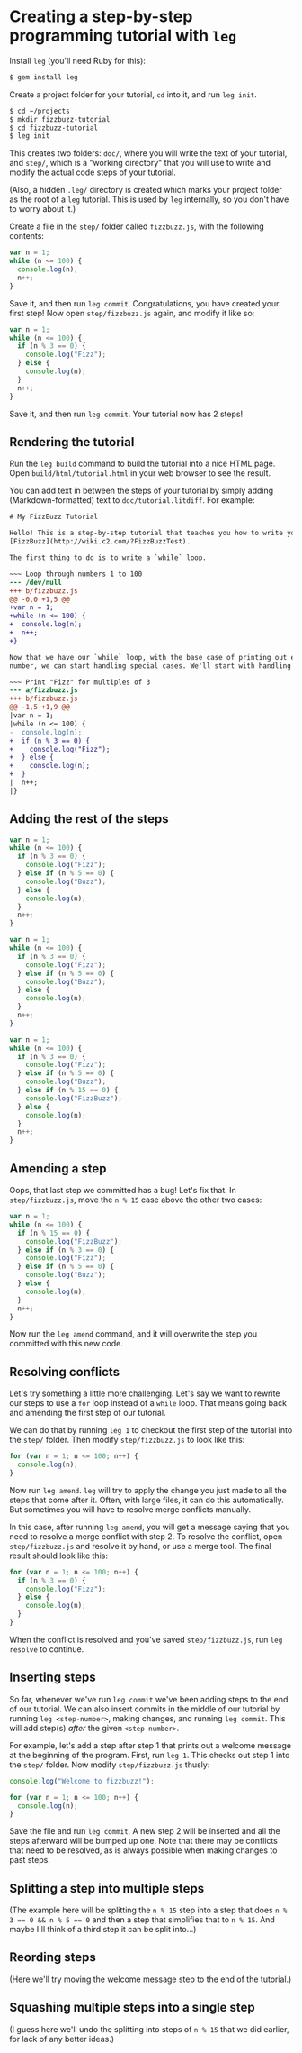# Creating a step-by-step programming tutorial with `leg`

Install `leg` (you'll need Ruby for this):

```sh
$ gem install leg
```

Create a project folder for your tutorial, `cd` into it, and run `leg init`.

```sh
$ cd ~/projects
$ mkdir fizzbuzz-tutorial
$ cd fizzbuzz-tutorial
$ leg init
```

This creates two folders: `doc/`, where you will write the text of your
tutorial, and `step/`, which is a "working directory" that you will use to
write and modify the actual code steps of your tutorial.

(Also, a hidden `.leg/` directory is created which marks your project folder as
the root of a `leg` tutorial. This is used by `leg` internally, so you don't
have to worry about it.)

Create a file in the `step/` folder called `fizzbuzz.js`, with the following
contents:

```js
var n = 1;
while (n <= 100) {
  console.log(n);
  n++;
}
```

Save it, and then run `leg commit`. Congratulations, you have created your
first step! Now open `step/fizzbuzz.js` again, and modify it like so:

```js
var n = 1;
while (n <= 100) {
  if (n % 3 == 0) {
    console.log("Fizz");
  } else {
    console.log(n);
  }
  n++;
}
```

Save it, and then run `leg commit`. Your tutorial now has 2 steps!

## Rendering the tutorial

Run the `leg build` command to build the tutorial into a nice HTML page. Open
`build/html/tutorial.html` in your web browser to see the result.

You can add text in between the steps of your tutorial by simply adding
(Markdown-formatted) text to `doc/tutorial.litdiff`. For example:

```diff
# My FizzBuzz Tutorial

Hello! This is a step-by-step tutorial that teaches you how to write your own
[FizzBuzz](http://wiki.c2.com/?FizzBuzzTest).

The first thing to do is to write a `while` loop.

~~~ Loop through numbers 1 to 100
--- /dev/null
+++ b/fizzbuzz.js
@@ -0,0 +1,5 @@
+var n = 1;
+while (n <= 100) {
+  console.log(n);
+  n++;
+}

Now that we have our `while` loop, with the base case of printing out each
number, we can start handling special cases. We'll start with handling "Fizz".

~~~ Print "Fizz" for multiples of 3
--- a/fizzbuzz.js
+++ b/fizzbuzz.js
@@ -1,5 +1,9 @@
|var n = 1;
|while (n <= 100) {
-  console.log(n);
+  if (n % 3 == 0) {
+    console.log("Fizz");
+  } else {
+    console.log(n);
+  }
|  n++;
|}
```

## Adding the rest of the steps

```js
var n = 1;
while (n <= 100) {
  if (n % 3 == 0) {
    console.log("Fizz");
  } else if (n % 5 == 0) {
    console.log("Buzz");
  } else {
    console.log(n);
  }
  n++;
}
```

```js
var n = 1;
while (n <= 100) {
  if (n % 3 == 0) {
    console.log("Fizz");
  } else if (n % 5 == 0) {
    console.log("Buzz");
  } else {
    console.log(n);
  }
  n++;
}
```

```js
var n = 1;
while (n <= 100) {
  if (n % 3 == 0) {
    console.log("Fizz");
  } else if (n % 5 == 0) {
    console.log("Buzz");
  } else if (n % 15 == 0) {
    console.log("FizzBuzz");
  } else {
    console.log(n);
  }
  n++;
}
```

## Amending a step

Oops, that last step we committed has a bug! Let's fix that. In
`step/fizzbuzz.js`, move the `n % 15` case above the other two cases:

```js
var n = 1;
while (n <= 100) {
  if (n % 15 == 0) {
    console.log("FizzBuzz");
  } else if (n % 3 == 0) {
    console.log("Fizz");
  } else if (n % 5 == 0) {
    console.log("Buzz");
  } else {
    console.log(n);
  }
  n++;
}
```

Now run the `leg amend` command, and it will overwrite the step you committed
with this new code.

## Resolving conflicts

Let's try something a little more challenging. Let's say we want to rewrite our
steps to use a `for` loop instead of a `while` loop. That means going back and
amending the first step of our tutorial.

We can do that by running `leg 1` to checkout the first step of the tutorial
into the `step/` folder. Then modify `step/fizzbuzz.js` to look like this:

```js
for (var n = 1; n <= 100; n++) {
  console.log(n);
}
```

Now run `leg amend`. `leg` will try to apply the change you just made to all
the steps that come after it. Often, with large files, it can do this
automatically. But sometimes you will have to resolve merge conflicts manually.

In this case, after running `leg amend`, you will get a message saying that you
need to resolve a merge conflict with step 2. To resolve the conflict, open
`step/fizzbuzz.js` and resolve it by hand, or use a merge tool. The final
result should look like this:

```js
for (var n = 1; n <= 100; n++) {
  if (n % 3 == 0) {
    console.log("Fizz");
  } else {
    console.log(n);
  }
}
```

When the conflict is resolved and you've saved `step/fizzbuzz.js`, run
`leg resolve` to continue.

## Inserting steps

So far, whenever we've run `leg commit` we've been adding steps to the end of
our tutorial. We can also insert commits in the middle of our tutorial by
running `leg <step-number>`, making changes, and running `leg commit`. This
will add step(s) *after* the given `<step-number>`.

For example, let's add a step after step 1 that prints out a welcome message at
the beginning of the program. First, run `leg 1`. This checks out step 1 into
the `step/` folder. Now modify `step/fizzbuzz.js` thusly:

```js
console.log("Welcome to fizzbuzz!");

for (var n = 1; n <= 100; n++) {
  console.log(n);
}
```

Save the file and run `leg commit`. A new step 2 will be inserted and all the
steps afterward will be bumped up one. Note that there may be conflicts that
need to be resolved, as is always possible when making changes to past steps.

## Splitting a step into multiple steps

(The example here will be splitting the `n % 15` step into a step that does
`n % 3 == 0 && n % 5 == 0` and then a step that simplifies that to `n % 15`.
And maybe I'll think of a third step it can be split into...)

## Reording steps

(Here we'll try moving the welcome message step to the end of the tutorial.)

## Squashing multiple steps into a single step

(I guess here we'll undo the splitting into steps of `n % 15` that we did
earlier, for lack of any better ideas.)

